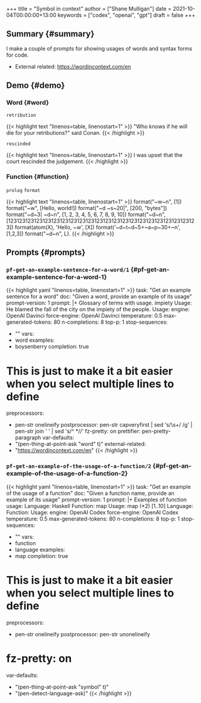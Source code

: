 +++
title = "Symbol in context"
author = ["Shane Mulligan"]
date = 2021-10-04T00:00:00+13:00
keywords = ["codex", "openai", "gpt"]
draft = false
+++

## Summary {#summary}

I make a couple of prompts for showing usages
of words and syntax forms for code.

-   External related: <https://wordincontext.com/en>


## Demo {#demo}

<!-- Play on asciinema.com -->
<!-- <a title="asciinema recording" href="https://asciinema.org/a/sotQB87kSGp8EpV3TAKyhVLwr" target="_blank"><img alt="asciinema recording" src="https://asciinema.org/a/sotQB87kSGp8EpV3TAKyhVLwr.svg" /></a> -->
<!-- Play on the blog -->
<script src="https://asciinema.org/a/sotQB87kSGp8EpV3TAKyhVLwr.js" id="asciicast-sotQB87kSGp8EpV3TAKyhVLwr" async></script>


### Word {#word}

`retribution`

{{< highlight text "linenos=table, linenostart=1" >}}
"Who knows if he will die for your
retributions?" said Conan.
{{< /highlight >}}

`rescinded`

{{< highlight text "linenos=table, linenostart=1" >}}
I was upset that the court rescinded the
judgement.
{{< /highlight >}}


### Function {#function}

`prolog` `format`

{{< highlight text "linenos=table, linenostart=1" >}}
format("~w~n", [1])
format("~w", [Hello, world!])
format("~d ~s~20|", [200, "bytes"])
format(\"~d~3| ~d~n\", [1, 2, 3, 4, 5, 6, 7, 8, 9, 10])
format("~d~n", [123123123123123123123123123123123123123123123123123123123123123123])
format(atom(X), 'Hello, ~w', [X])
format('~d~t~d~5+~a~p~30+~n', [1,2,3])
format("~d~n", L).
{{< /highlight >}}


## Prompts {#prompts}


### `pf-get-an-example-sentence-for-a-word/1` {#pf-get-an-example-sentence-for-a-word-1}

{{< highlight yaml "linenos=table, linenostart=1" >}}
task: "Get an example sentence for a word"
doc: "Given a word, provide an example of its usage"
prompt-version: 1
prompt: |+
  Glossary of terms with usage.
  <delim>
  impiety
  Usage: He blamed the fall of the city on the impiety of the people.
  <delim>
  <word>
  Usage:
engine: OpenAI Davinci
force-engine: OpenAI Davinci
temperature: 0.5
max-generated-tokens: 80
n-completions: 8
top-p: 1
stop-sequences:
- "<delim>"
vars:
- word
examples:
- boysenberry
completion: true
# This is just to make it a bit easier when you select multiple lines to define
preprocessors:
- pen-str onelineify
postprocessor: pen-str capveryfirst | sed 's/\s\+/ /g' | pen-str join ' ' | sed 's/^ *//'
fz-pretty: on
prettifier: pen-pretty-paragraph
var-defaults:
- "(pen-thing-at-point-ask \"word\" t)"
external-related:
- "https://wordincontext.com/en"
{{< /highlight >}}


### `pf-get-an-example-of-the-usage-of-a-function/2` {#pf-get-an-example-of-the-usage-of-a-function-2}

{{< highlight yaml "linenos=table, linenostart=1" >}}
task: "Get an example of the usage of a function"
doc: "Given a function name, provide an example of its usage"
prompt-version: 1
prompt: |+
  Examples of function usage:
  <delim>
  Language: Haskell
  Function: map
  Usage: map (*2) [1..10]
  <delim>
  Language: <language>
  Function: <function>
  Usage:
engine: OpenAI Codex
force-engine: OpenAI Codex
temperature: 0.5
max-generated-tokens: 80
n-completions: 8
top-p: 1
stop-sequences:
- "<delim>"
vars:
- function
- language
examples:
- map
completion: true
# This is just to make it a bit easier when you select multiple lines to define
preprocessors:
- pen-str onelineify
postprocessor: pen-str unonelineify
# fz-pretty: on
var-defaults:
- "(pen-thing-at-point-ask \"symbol\" t)"
- "(pen-detect-language-ask)"
{{< /highlight >}}